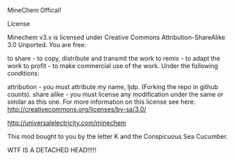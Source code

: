 MineChem Offical!


License

Minechem v3.x is licensed under Creative Commons Attribution-ShareAlike 3.0 Unported. You are free:

to share - to copy, distribute and transmit the work
to remix - to adapt the work
to profit - to make commercial use of the work.
Under the following conditions:

attribution - you must attribute my name, ljdp. (Forking the repo in github counts).
share alike - you must license any modification under the same or similar as this one.
For more information on this license see here: http://creativecommons.org/licenses/by-sa/3.0/


http://universalelectricity.com/minechem

This mod bought to you by the letter K and the Conspicuous Sea Cucumber.

WTF IS A DETACHED HEAD!!!!!